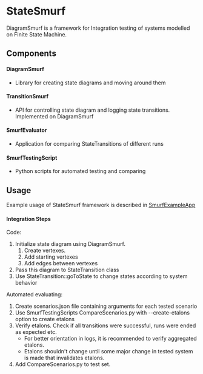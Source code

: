 # StateSmurf
DiagramSmurf is a framework for Integration testing of systems modelled on Finite State Machine.

## Components
#### DiagramSmurf
- Library for creating state diagrams and moving around them
#### TransitionSmurf
- API for controlling state diagram and logging state transitions. Implemented on DiagramSmurf
#### SmurfEvaluator
- Application for comparing StateTransitions of different runs
#### SmurfTestingScript
- Python scripts for automated testing and comparing


## Usage
Example usage of StateSmurf framework is described in [SmurfExampleApp](https://github.com/Melky-Phoe/StateSmurf/tree/master/SmurfExampleApp)

#### Integration Steps
Code:
1. Initialize state diagram using DiagramSmurf.
    1. Create vertexes.
    2. Add starting vertexes
    3. Add edges between vertexes
2. Pass this diagram to StateTransition class
3. Use StateTransition::goToState to change states according to system behavior

Automated evaluating:
1. Create scenarios.json file containing arguments for each tested scenario
2. Use SmurfTestingScripts CompareScenarios.py with --create-etalons option to create etalons
3. Verify etalons. Check if all transitions were successful, runs were ended as expected etc.
   - For better orientation in logs, it is recommended to verify aggregated etalons. 
   - Etalons shouldn't change until some major change in tested system is made that invalidates etalons.
4. Add CompareScenarios.py to test set.